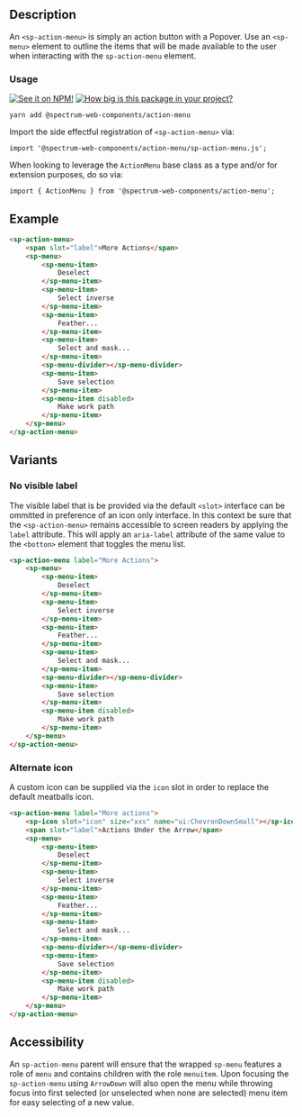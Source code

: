 ## Description

An `<sp-action-menu>` is simply an action button with a Popover. Use an `<sp-menu>` element to outline the items that will be made available to the user when interacting with the `sp-action-menu` element.

### Usage

[![See it on NPM!](https://img.shields.io/npm/v/@spectrum-web-components/action-menu?style=for-the-badge)](https://www.npmjs.com/package/@spectrum-web-components/action-menu)
[![How big is this package in your project?](https://img.shields.io/bundlephobia/minzip/@spectrum-web-components/action-menu?style=for-the-badge)](https://bundlephobia.com/result?p=@spectrum-web-components/action-menu)

```
yarn add @spectrum-web-components/action-menu
```

Import the side effectful registration of `<sp-action-menu>` via:

```
import '@spectrum-web-components/action-menu/sp-action-menu.js';
```

When looking to leverage the `ActionMenu` base class as a type and/or for extension purposes, do so via:

```
import { ActionMenu } from '@spectrum-web-components/action-menu';
```

## Example

<!-- prettier-ignore -->
```html
<sp-action-menu>
    <span slot="label">More Actions</span>
    <sp-menu>
        <sp-menu-item>
            Deselect
        </sp-menu-item>
        <sp-menu-item>
            Select inverse
        </sp-menu-item>
        <sp-menu-item>
            Feather...
        </sp-menu-item>
        <sp-menu-item>
            Select and mask...
        </sp-menu-item>
        <sp-menu-divider></sp-menu-divider>
        <sp-menu-item>
            Save selection
        </sp-menu-item>
        <sp-menu-item disabled>
            Make work path
        </sp-menu-item>
    </sp-menu>
</sp-action-menu>
```

## Variants

### No visible label

The visible label that is be provided via the default `<slot>` interface can be ommitted in preference of an icon only interface. In this context be sure that the `<sp-action-menu>` remains accessible to screen readers by applying the `label` attribute. This will apply an `aria-label` attribute of the same value to the `<botton>` element that toggles the menu list.

<!-- prettier-ignore -->
```html
<sp-action-menu label="More Actions">
    <sp-menu>
        <sp-menu-item>
            Deselect
        </sp-menu-item>
        <sp-menu-item>
            Select inverse
        </sp-menu-item>
        <sp-menu-item>
            Feather...
        </sp-menu-item>
        <sp-menu-item>
            Select and mask...
        </sp-menu-item>
        <sp-menu-divider></sp-menu-divider>
        <sp-menu-item>
            Save selection
        </sp-menu-item>
        <sp-menu-item disabled>
            Make work path
        </sp-menu-item>
    </sp-menu>
</sp-action-menu>
```

### Alternate icon

A custom icon can be supplied via the `icon` slot in order to replace the default meatballs icon.

<sp-icons-medium></sp-icons-medium>

<!-- prettier-ignore -->
```html
<sp-action-menu label="More actions">
    <sp-icon slot="icon" size="xxs" name="ui:ChevronDownSmall"></sp-icon>
    <span slot="label">Actions Under the Arrow</span>
    <sp-menu>
        <sp-menu-item>
            Deselect
        </sp-menu-item>
        <sp-menu-item>
            Select inverse
        </sp-menu-item>
        <sp-menu-item>
            Feather...
        </sp-menu-item>
        <sp-menu-item>
            Select and mask...
        </sp-menu-item>
        <sp-menu-divider></sp-menu-divider>
        <sp-menu-item>
            Save selection
        </sp-menu-item>
        <sp-menu-item disabled>
            Make work path
        </sp-menu-item>
    </sp-menu>
</sp-action-menu>
```

## Accessibility

An `sp-action-menu` parent will ensure that the wrapped `sp-menu` features a role of `menu` and contains children with the role `menuitem`. Upon focusing the `sp-action-menu` using `ArrowDown` will also open the menu while throwing focus into first selected (or unselected when none are selected) menu item for easy selecting of a new value.
